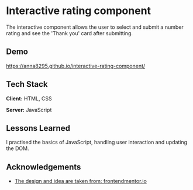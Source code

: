 
# Interactive rating component

The interactive component allows the user to select and submit a number rating and see the 'Thank you' card after submitting. 


## Demo

https://anna8295.github.io/interactive-rating-component/


## Tech Stack

**Client:** HTML, CSS

**Server:** JavaScript


## Lessons Learned

I practised the basics of JavaScript, handling user interaction and updating the DOM.


## Acknowledgements

 - [The design and idea are taken from: frontendmentor.io](https://www.frontendmentor.io/challenges/interactive-rating-component-koxpeBUmI)


